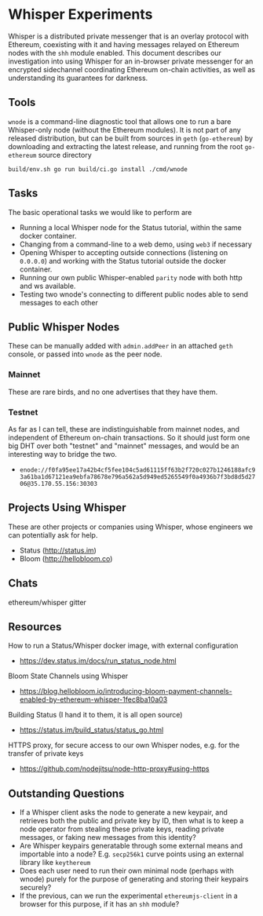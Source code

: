 Whisper Experiments
===================

Whisper is a distributed private messenger that is an overlay protocol with Ethereum,
coexisting with it and having messages relayed on Ethereum nodes with the `shh` module
enabled. This document describes our investigation into using Whisper for an in-browser
private messenger for an encrypted sidechannel coordinating Ethereum on-chain activities,
as well as understanding its guarantees for darkness.

## Tools

`wnode` is a command-line diagnostic tool that allows one to run a bare Whisper-only node
(without the Ethereum modules). It is not part of any released distribution, but can be
built from sources in `geth` (`go-ethereum`) by downloading and extracting the latest
release, and running from the root `go-ethereum` source directory
```
build/env.sh go run build/ci.go install ./cmd/wnode
```

## Tasks

The basic operational tasks we would like to perform are

* Running a local Whisper node for the Status tutorial, within the same docker container.
* Changing from a command-line to a web demo, using `web3` if necessary
* Opening Whisper to accepting outside connections (listening on `0.0.0.0`) and working with the Status tutorial outside the docker container.
* Running our own public Whisper-enabled `parity` node with both http and ws available.
* Testing two wnode's connecting to different public nodes able to send messages to each other

## Public Whisper Nodes

These can be manually added with `admin.addPeer` in an attached `geth` console,
or passed into `wnode` as the peer node.

### Mainnet

These are rare birds, and no one advertises that they have them.

### Testnet

As far as I can tell, these are indistinguishable from mainnet nodes, and independent of
Ethereum on-chain transactions. So it should just form one big DHT over both "testnet"
and "mainnet" messages, and would be an interesting way to bridge the two.

* `enode://f0fa95ee17a42b4cf5fee104c5ad61115ff63b2f720c027b1246188afc93a61ba1d67121ea9ebfa78678e796a562a5d949ed5265549f0a4936b7f3bd8d5d2706@35.170.55.156:30303`

## Projects Using Whisper

These are other projects or companies using Whisper, whose engineers we can potentially ask for help.
* Status (http://status.im)
* Bloom (http://hellobloom.co)

## Chats

ethereum/whisper gitter

## Resources

How to run a Status/Whisper docker image, with external configuration
* https://dev.status.im/docs/run_status_node.html

Bloom State Channels using Whisper
* https://blog.hellobloom.io/introducing-bloom-payment-channels-enabled-by-ethereum-whisper-1fec8ba10a03

Building Status (I hand it to them, it is all open source)
* https://status.im/build_status/status_go.html

HTTPS proxy, for secure access to our own Whisper nodes, e.g. for the transfer of private keys
* https://github.com/nodejitsu/node-http-proxy#using-https

## Outstanding Questions

* If a Whisper client asks the node to generate a new keypair, and retrieves both the public and private key by ID,
then what is to keep a node operator from stealing these private keys, reading private messages, or faking new messages
from this identity?
* Are Whisper keypairs generatable through some external means and importable into a node? E.g. `secp256k1` curve points
using an external library like `keythereum`
* Does each user need to run their own minimal node (perhaps with wnode) purely for the purpose of generating and storing
their keypairs securely?
* If the previous, can we run the experimental `ethereumjs-client` in a browser for this purpose, if it has an `shh` module?
